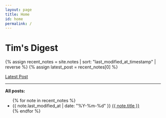 ```yaml
---
layout: page
title: Home
id: home
permalink: /
---
```


# Tim's Digest


{% assign recent_notes = site.notes | sort: "last_modified_at_timestamp" | reverse %}
{% assign latest_post = recent_notes[0] %}
<p><a href="{{ site.baseurl }}{{ latest_post.url }}" class="muted font-ui">Latest Post</a></p>

---

**All posts:**
<ul>
  {% for note in recent_notes %}
    <li>
      {{ note.last_modified_at | date: "%Y-%m-%d" }}  <a class="internal-link" href="{{ site.baseurl }}{{ note.url }}">{{ note.title }}</a>
    </li>
  {% endfor %}
</ul>


